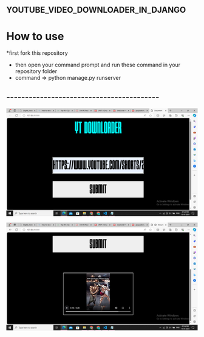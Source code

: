 ## YOUTUBE_VIDEO_DOWNLOADER_IN_DJANGO


# How to use 
*first fork this repository 
* then open your command prompt and run these command in your repository folder
* command => python manage.py runserver

## ----------------------------------------- ##
![App Screenshot](https://github.com/shivanshu099/YOUTUBE_VIDEO_DOWNLOADER_IN_DJANGO/blob/main/Screenshot%20(254).png)

![App Screenshot](https://github.com/shivanshu099/YOUTUBE_VIDEO_DOWNLOADER_IN_DJANGO/blob/main/Screenshot%20(255).png)
